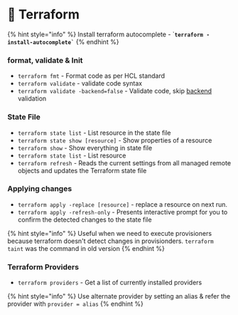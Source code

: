 # 🔬 Terraform

{% hint style="info" %}
Install terraform autocomplete - \`**`` terraform -install-autocomplete` ``**
{% endhint %}

### format, validate & Init

* `terraform fmt` - Format code as per HCL standard
* `terraform validate` - validate code syntax
* `terraform validate -backend=false` - Validate code, skip [backend](https://www.terraform.io/cli/commands/validate) validation

### State File

* `terraform state list` - List resource in the state file
* `terraform state show [resource]` - Show properties of a resource
* `terraform show` - Show everything in state file
* `terraform state list` - List resource
* `terraform refresh` - Reads the current settings from all managed remote objects and updates the Terraform state file

### Applying changes

* `terraform apply -replace [resource]` - replace a resource on next run.
* `terraform apply -refresh-only` - Presents interactive prompt for you to confirm the detected changes to the state file

{% hint style="info" %}
Useful when we need to execute provisioners because terraform doesn't detect changes in provisionders. `terraform taint` was the command in old version
{% endhint %}

### Terraform Providers

* `terraform providers` - Get a list of currently installed providers

{% hint style="info" %}
Use alternate provider by setting an alias & refer the provider with `provider = alias`
{% endhint %}
